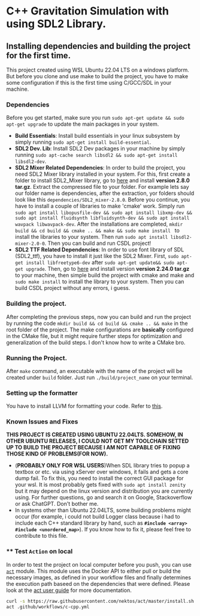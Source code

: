 # C++ Gravitation Simulation with using SDL2 Library.

## **Installing dependencies and building the project for the first time**.
This project created using WSL Ubuntu 22.04 LTS on a windows platform. But before you clone and use make to build the project, you have to make some configuration if this is the first time using C/GCC/SDL in your machine.


### **Dependencies**
Before you get started, make sure you run ```sudo apt-get update && sudo apt-get upgrade``` to update the main packages in your system.
- **Build Essentials**: Install build essentials in your linux subsystem by simply running ```sudo apt-get install build-essential```.
- **SDL2 Dev. Lib**: Install SDL2 Dev packages in your machine by simply running ```sudo apt-cache search libsdl2 && sudo apt-get install libsdl2-dev```.
- **SDL2 Mixer Related Dependencies**: In order to build the project, you need SDL2 Mixer library installed in your system. For this, first create a folder to install SDL2_Mixer library, go to [here](https://github.com/libsdl-org/SDL_mixer/releases) and install **version 2.8.0 tar.gz**. Extract the compressed file to your folder. For example lets say our folder name is dependencies, after the extraction, yor folders should look like this ```dependencies/SDL2_mixer-2.8.0```. Before you continue, you have to install a couple of libraries to make 'cmake' work. Simply run  ``` sudo apt install libopusfile-dev && sudo apt install libxmp-dev && sudo apt install fluidsynth libfluidsynth-dev && sudo apt install wavpack libwavpack-dev ```. After the installations are completed, ```mkdir build && cd build && cmake .. && make && sudo make install ``` to install the libraries to your system. Then run ```sudo apt install libsdl2-mixer-2.0-0```. Then you can build and run CSDL project!
- **SDL2 TTF Related Dependencies**: In order to use font library of SDL (SDL2_ttf), you have to install it just like the SDL2 Mixer. First, ```sudo apt-get install libfreetype6-dev``` after ```sudo apt-get update&& sudo apt-get upgrade```. Then, go to [here](https://github.com/libsdl-org/SDL_ttf/releases) and install version **version 2.24.0 tar.gz** to your machine, then simple build the project with cmake and make and ```sudo make install``` to install the library to your system. Then you can build CSDL project without any errors, i guess.
### **Building the project**.
After completing the previous steps, now you can build and run the project by running the code ```mkdir build && cd build && cmake .. && make``` in the root folder of the project. The make configurations are __basically__ configured in the CMake file, but it might require further steps for optimization and generalization of the build steps. I don't know how to write a CMake bro.

### **Running the Project**.
After ```make``` command, an executable with the name of the project will be created under ```build``` folder. Just run ```./build/project_name``` on your terminal.

### **Setting up the formatter**
You have to install LLVM for formatting your code. Refer to [this](https://llvm.org/docs/GettingStarted.html).




### **Known Issues and Fixes**
**THIS PROJECT IS CREATED USING UBUNTU 22.04LTS. SOMEHOW, IN OTHER UBUNTU RELEASES, I COULD NOT GET MY TOOLCHAIN SETTED UP TO BUILD THE PROJECT BECAUSE I AM NOT CAPABLE OF FIXING THOSE KIND OF PROBLEMS(FOR NOW).**

- (**PROBABLY ONLY FOR WSL USERS**)When SDL library tries to popup a textbox or etc. via using xServer over windows, it fails and gets a core dump fail. To fix this, you need to install the correct GUI package for your wsl. It is most probably gets fixed with  ```sudo apt install zenity ``` but it may depend on the linux version and distribution you are currently using. For further questions, go and search it on Google, Stackoverflow or ask ChatGPT. Don't bother me. 
- In systems other than Ubuntu 22.04LTS, some building problems might occur (for example, i could not build Logger class because i had to include each C++ standard library by hand, such as **`#include <array>`** **`#include <unordered_map>`**). If you know how to fix it, please feel free to contribute to this file.


### ** Test `Action` on local
In order to test the project on local computer before you push, you can use [`act`](https://github.com/nektos/act) module. This module uses the Docker API to either pull or build the necessary images, as defined in your workflow files and finally determines the execution path baseed on the dependencies that were defined.
Please look at the [act user guide](https://nektosact.com/) for more documentation.

```bash
curl -s https://raw.githubusercontent.com/nektos/act/master/install.sh | bash
act .github/workflows/c-cpp.yml 
```
